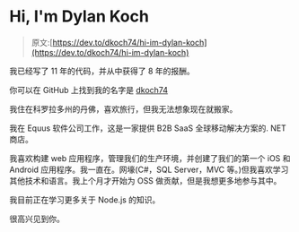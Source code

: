 # Hi, I'm Dylan Koch

> 原文:[https://dev.to/dkoch74/hi-im-dylan-koch](https://dev.to/dkoch74/hi-im-dylan-koch)

我已经写了 11 年的代码，并从中获得了 8 年的报酬。

你可以在 GitHub 上找到我的名字是 [dkoch74](https://github.com/dkoch74)

我住在科罗拉多州的丹佛，喜欢旅行，但我无法想象现在就搬家。

我在 Equus 软件公司工作，这是一家提供 B2B SaaS 全球移动解决方案的. NET 商店。

我喜欢构建 web 应用程序，管理我们的生产环境，并创建了我们的第一个 iOS 和 Android 应用程序。我一直在。网壕(C#，SQL Server，MVC 等。)但我喜欢学习其他技术和语言。我上个月才开始为 OSS 做贡献，但是我想更多地参与其中。

我目前正在学习更多关于 Node.js 的知识。

很高兴见到你。